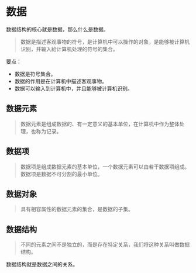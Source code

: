 # 数据

数据结构的核心就是数据，那么什么是数据。

> 数据是描述客观事物的符号，是计算机中可以操作的对象，是能够被计算机识别，并输入給计算机处理的符号的集合。

要点：

+ 数据是符号集合。
+ 数据的作用是在计算机中描述客观事物。
+ 数据可以输入到计算机中，并且能够被计算机识别。



## 数据元素

> 数据元素是组成数据的、有一定意义的基本单位，在计算机中作为整体处理，也称为记录。

## 数据项

> 数据项是组成数据元素的基本单位，一个数据元素可以由若干数据项组成。数据项是数据不可分割的最小单位。

## 数据对象

> 具有相容属性的数据元素的集合，是数据的子集。

## 数据结构

> 不同的元素之间不是独立的，而是存在特定关系，我们将这种关系叫做数据结构。

数据结构就是数据之间的关系。

